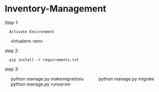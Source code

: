 # Inventory-Management

Step 1:
    
      Activate Environment
      virtualenv venv
      
step 2:

      pip install -r requirements.txt
      
step 3:

      python manage.py makemigrations
      
      python manage.py migrate
      
      python manage.py runserver
